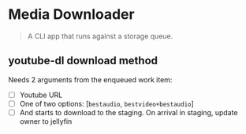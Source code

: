 # Media Downloader

> A CLI app that runs against a storage queue.

## youtube-dl download method

Needs 2 arguments from the enqueued work item:

- [ ] Youtube URL
- [ ] One of two options: [`bestaudio`, `bestvideo+bestaudio`]
- [ ] And starts to download to the staging. On arrival in staging, update owner to jellyfin
